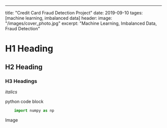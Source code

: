 ---
title: "Credit Card Fraud Detection Project"
date: 2019-09-10
tages: [machine learning, imbalanced data]
header:
 image: "/images/cover_photo.jpg"
excerpt: "Machine Learning, Imbalanced Data, Fraud Detection"

# H1 Heading

## H2 Heading

### H3 Headings

*italics* 

python code block

``` python
    import numpy as np
```

Image
